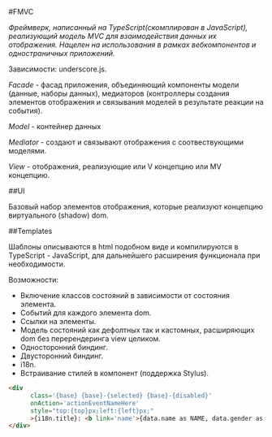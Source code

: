 #FMVC


*Фреймверк, написанный на TypeScript(скомплирован в JavaScript), реализующий модель MVC для взаимодействия данных их отображения.
Нацелен на использования в рамках вебкомпонентов и одностраничных приложений.*

Зависимости: underscore.js.

*Facade* - фасад приложения, объединяющий компоненты модели (данные, наборы данных), медиаторов (контроллеры создания элементов отображения и связывания моделей в результате реакции на события).

*Model* - контейнер данных

*Mediator* - создают и связывают отображения с соотвествующими моделями.

*View* - отображения, реализующие или V концепцию или MV концепцию.

##UI

Базовый набор элементов отображения, которые реализуют концепцию виртуального (shadow) dom.

##Templates

Шаблоны описываются в html подобном виде и компилируются в TypeScript - JavaScript, для дальнейшего расширения функционала при необходимости.

Возможности:
* Включение классов состояний в зависимости от состояния элемента.
* Событий для каждого элемента dom.
* Ссылки на элементы.
* Модель состояний как дефолтных так и кастомных, расширяющих dom без перерендеринга view целиком.
* Односторонний биндинг.
* Двусторонний биндинг.
* i18n.
* Встраивание стилей в компонент (поддержка Stylus).

```html
<div
      class='{base} {base}-{selected} {base}-{disabled}'
      onAction='actionEventNameHere'
      style="top:{top}px;left:{left}px;"
      >{i18n.title}: <b link='name'>{data.name as NAME, data.gender as GENDER|i18n.name}<b>
</div>
```


